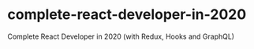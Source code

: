 # complete-react-developer-in-2020
Complete React Developer in 2020 (with Redux, Hooks and GraphQL)
